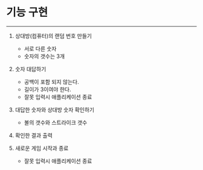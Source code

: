 # 기능 구현
- - -
1. 상대방(컴퓨터)의 랜덤 번호 만들기
   * 서로 다른 숫자
   * 숫자의 갯수는 3개

2. 숫자 대답하기
   * 공백이 포함 되지 않는다.
   * 길이가 3이여야 한다.
   * 잘못 입력시 애플리케이션 종료

3. 대답한 숫자와 상대방 숫자 확인하기
   * 볼의 갯수와 스트라이크 갯수

4. 확인한 결과 출력

5. 새로운 게임 시작과 종료
   * 잘못 입력시 애플리케이션 종료